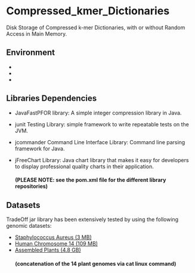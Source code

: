 # Compressed_kmer_Dictionaries
Disk Storage of Compressed k-mer Dictionaries, with or without Random Access in Main Memory.


## Environment
-
-
-


## Libraries Dependencies

- JavaFastPFOR library: A simple integer compression library in Java.
- junit Testing Library: simple framework to write repeatable tests on the JVM. 
- jcommander Command Line Interface Library: Command line parsing framework for Java.
- jFreeChart Library: Java chart library that makes it easy for developers to display professional quality charts in their application.

  #### (PLEASE NOTE: see the pom.xml file for the different library repositories)




## Datasets

TradeOff jar library has been extensively tested by using the following genomic datasets:
- [Staphylococcus Aureus (3 MB)](https://www.ncbi.nlm.nih.gov/nuccore/NC_010079.1?report=fasta)
- [Human Chromosome 14 (109 MB)](https://www.ncbi.nlm.nih.gov/assembly/GCF_000001405.14/)
- [Assembled Plants (4.8 GB)](http://afproject.org/media/genome/std/assembled/plants/dataset/assembled-plants.zip) 
  #### (concatenation of the 14 plant genomes via cat linux command)
